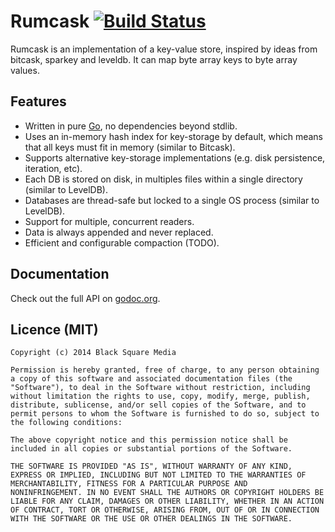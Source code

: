 # Rumcask [![Build Status](https://travis-ci.org/bsm/rumcask.png)](https://travis-ci.org/bsm/rumcask)

Rumcask is an implementation of a key-value store, inspired by ideas
from bitcask, sparkey and leveldb. It can map byte array keys to byte
array values.

## Features

* Written in pure [Go](http://golang.org), no dependencies beyond stdlib.
* Uses an in-memory hash index for key-storage by default, which means that all keys must fit in memory (similar to Bitcask).
* Supports alternative key-storage implementations (e.g. disk persistence, iteration, etc).
* Each DB is stored on disk, in multiples files within a single directory (similar to LevelDB).
* Databases are thread-safe but locked to a single OS process (similar to LevelDB).
* Support for multiple, concurrent readers.
* Data is always appended and never replaced.
* Efficient and configurable compaction (TODO).

## Documentation

Check out the full API on [godoc.org](http://godoc.org/github.com/bsm/rumcask).

## Licence (MIT)

```
Copyright (c) 2014 Black Square Media

Permission is hereby granted, free of charge, to any person obtaining
a copy of this software and associated documentation files (the
"Software"), to deal in the Software without restriction, including
without limitation the rights to use, copy, modify, merge, publish,
distribute, sublicense, and/or sell copies of the Software, and to
permit persons to whom the Software is furnished to do so, subject to
the following conditions:

The above copyright notice and this permission notice shall be
included in all copies or substantial portions of the Software.

THE SOFTWARE IS PROVIDED "AS IS", WITHOUT WARRANTY OF ANY KIND,
EXPRESS OR IMPLIED, INCLUDING BUT NOT LIMITED TO THE WARRANTIES OF
MERCHANTABILITY, FITNESS FOR A PARTICULAR PURPOSE AND
NONINFRINGEMENT. IN NO EVENT SHALL THE AUTHORS OR COPYRIGHT HOLDERS BE
LIABLE FOR ANY CLAIM, DAMAGES OR OTHER LIABILITY, WHETHER IN AN ACTION
OF CONTRACT, TORT OR OTHERWISE, ARISING FROM, OUT OF OR IN CONNECTION
WITH THE SOFTWARE OR THE USE OR OTHER DEALINGS IN THE SOFTWARE.
```

